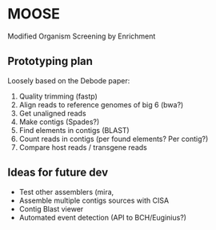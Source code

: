 # MOOSE
Modified Organism Screening by Enrichment

## Prototyping plan

Loosely based on the Debode paper:

1. Quality trimming (fastp)
2. Align reads to reference genomes of big 6 (bwa?)
3. Get unaligned reads
4. Make contigs (Spades?)
5. Find elements in contigs (BLAST)
6. Count reads in contigs (per found elements? Per contig?)
7. Compare host reads / transgene reads

## Ideas for future dev

- Test other assemblers (mira, 
- Assemble multiple contigs sources with CISA
- Contig Blast viewer
- Automated event detection (API to BCH/Euginius?)

